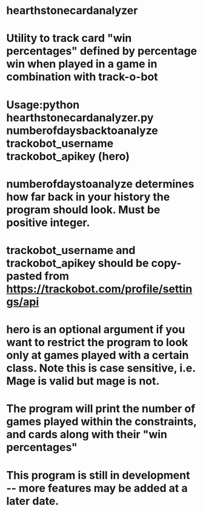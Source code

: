# hearthstonecardanalyzer 
# Utility to track card "win percentages" defined by percentage win when played in a game in combination with track-o-bot
# Usage:python hearthstonecardanalyzer.py numberofdaysbacktoanalyze trackobot_username trackobot_apikey (hero)
# numberofdaystoanalyze determines how far back in your history the program should look. Must be positive integer.
# trackobot_username and trackobot_apikey should be copy-pasted from https://trackobot.com/profile/settings/api
# hero is an optional argument if you want to restrict the program to look only at games played with a certain class. Note this is case sensitive, i.e. Mage is valid but mage is not. 
# The program will print the number of games played within the constraints, and cards along with their "win percentages"

# This program is still in development --  more features may be added at a later date.